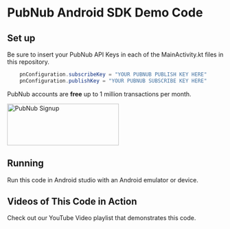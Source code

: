 # PubNub Android SDK Demo Code

## Set up

Be sure to insert your PubNub API Keys in each of the MainActivity.kt files in this repository.

```java
    pnConfiguration.subscribeKey = "YOUR PUBNUB PUBLISH KEY HERE"
    pnConfiguration.publishKey = "YOUR PUBNUB SUBSCRIBE KEY HERE"
```

PubNub accounts are **free** up to 1 million transactions per month.

<a href="https://dashboard.pubnub.com/signup?devrel_gh=pubnub-api-demos-android">
    <img alt="PubNub Signup" src="https://i.imgur.com/og5DDjf.png" width=260 height=97/>
</a>

## Running

Run this code in Android studio with an Android emulator or device.

## Videos of This Code in Action

Check out our YouTube Video playlist that demonstrates this code.
